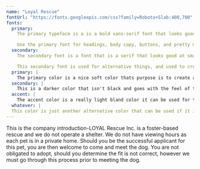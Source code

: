 ```yaml
---
name: "Loyal Rescue"
fontUrl: "https://fonts.googleapis.com/css?family=Roboto+Slab:400,700"
fonts:
  primary:
    The primary typeface is a is a bold sans-serif font that looks good at both large and small sizes on websites and mobile. It is also a font that is strong enough that it will still stand out when used in the websites primary baby blue color.

    Use the primary font for headings, body copy, buttons, and pretty much everything else.
  secondary:
    The secondary font is a font that is a serif that looks good at smaller sizes.

    This secondary font is used for alternative things, and used to create contrast and make things stand out. For example it can be used for links and maybe captions on photos.
  primary: |
    The primary color is a nice soft color thats purpose is to create a relaxed easy-going atmosphere, to make adopting a dog feel like a easy thing to do, and encouraging people to adopt. Use this color for headers and buttons and anywhere to add a hint of color.
  secondary: |
    This is a darker color that isn't black and goes with the feel of the website. Use it to make certain body copy to stand out and create contrast, it can also be used for captions.
  accent: |
    The accent color is a really light bland color it can be used for type for buttons in the hover state.
  whatever: |
  This color is just another alternative color that can be used if it is needed anywhere, it can be used as a fall back color.
---
```


This is the company introduction-LOYAL Rescue Inc. is a foster-based rescue and we do not operate a shelter. We do not have viewing hours as each pet is in a private home. Should you be the successful applicant for this pet, you are then welcome to come and meet the dog. You are not obligated to adopt, should you determine the fit is not correct, however we must go through this process prior to meeting the dog.
